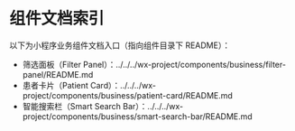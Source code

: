# 组件文档索引

以下为小程序业务组件文档入口（指向组件目录下 README）：

- 筛选面板（Filter Panel）：../../../wx-project/components/business/filter-panel/README.md
- 患者卡片（Patient Card）：../../../wx-project/components/business/patient-card/README.md
- 智能搜索栏（Smart Search Bar）：../../../wx-project/components/business/smart-search-bar/README.md
